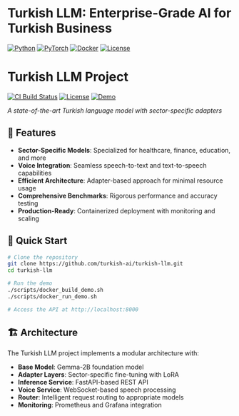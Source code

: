 # Turkish LLM: Enterprise-Grade AI for Turkish Business

[![Python](https://img.shields.io/badge/Python-3.9+-blue.svg)](https://python.org)
[![PyTorch](https://img.shields.io/badge/PyTorch-2.0+-red.svg)](https://pytorch.org)
[![Docker](https://img.shields.io/badge/Docker-Ready-2496ED.svg)](https://docker.com)
[![License](https://img.shields.io/badge/License-MIT-green.svg)](LICENSE)

# Turkish LLM Project

[![CI Build Status](https://img.shields.io/github/workflow/status/turkish-ai/turkish-llm/Turkish%20LLM%20Demo%20CI/main)](https://github.com/turkish-ai/turkish-llm/actions)
[![License](https://img.shields.io/badge/license-MIT-blue.svg)](LICENSE)
[![Demo](https://img.shields.io/badge/demo-available-brightgreen.svg)](https://turkish-ai.org/demo)

*A state-of-the-art Turkish language model with sector-specific adapters*

## 🌟 **Features**

- **Sector-Specific Models**: Specialized for healthcare, finance, education, and more
- **Voice Integration**: Seamless speech-to-text and text-to-speech capabilities
- **Efficient Architecture**: Adapter-based approach for minimal resource usage
- **Comprehensive Benchmarks**: Rigorous performance and accuracy testing
- **Production-Ready**: Containerized deployment with monitoring and scaling

## 🚀 **Quick Start**

```bash
# Clone the repository
git clone https://github.com/turkish-ai/turkish-llm.git
cd turkish-llm

# Run the demo
./scripts/docker_build_demo.sh
./scripts/docker_run_demo.sh

# Access the API at http://localhost:8000
```

## 🏗️ **Architecture**

The Turkish LLM project implements a modular architecture with:

- **Base Model**: Gemma-2B foundation model
- **Adapter Layers**: Sector-specific fine-tuning with LoRA
- **Inference Service**: FastAPI-based REST API
- **Voice Service**: WebSocket-based speech processing
- **Router**: Intelligent request routing to appropriate models
- **Monitoring**: Prometheus and Grafana integration
